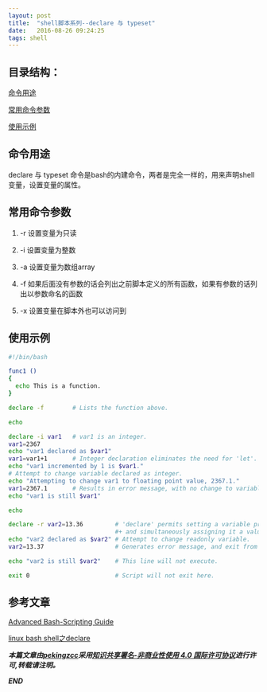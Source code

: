 ```yaml
---
layout: post
title:  "shell脚本系列--declare 与 typeset"
date:   2016-08-26 09:24:25
tags: shell
---
```


## 目录结构：

[命令用途 ](#A)

[常用命令参数 ](#B)

[使用示例](#C)





<a name="A"></a>

## 命令用途 

declare 与 typeset 命令是bash的内建命令，两者是完全一样的，用来声明shell变量，设置变量的属性。


<a name="B"></a>

## 常用命令参数

 1. -r  设置变量为只读

 2. -i 设置变量为整数

 3. -a 设置变量为数组array

 4. -f 如果后面没有参数的话会列出之前脚本定义的所有函数，如果有参数的话列出以参数命名的函数

 5. -x 设置变量在脚本外也可以访问到



<a name="C"></a>

## 使用示例

```bash
#!/bin/bash

func1 ()
{
  echo This is a function.
}

declare -f        # Lists the function above.

echo

declare -i var1   # var1 is an integer.
var1=2367
echo "var1 declared as $var1"
var1=var1+1       # Integer declaration eliminates the need for 'let'.
echo "var1 incremented by 1 is $var1."
# Attempt to change variable declared as integer.
echo "Attempting to change var1 to floating point value, 2367.1."
var1=2367.1       # Results in error message, with no change to variable.
echo "var1 is still $var1"

echo

declare -r var2=13.36         # 'declare' permits setting a variable property
                              #+ and simultaneously assigning it a value.
echo "var2 declared as $var2" # Attempt to change readonly variable.
var2=13.37                    # Generates error message, and exit from script.

echo "var2 is still $var2"    # This line will not execute.

exit 0                        # Script will not exit here.
```



## 参考文章

[Advanced Bash-Scripting Guide](http://tldp.org/LDP/abs/html/declareref.html)

[linux bash shell之declare ](http://www.cnblogs.com/fhefh/archive/2011/04/22/2024857.html)


***本篇文章由[pekingzcc](https://zhangchenchen.github.io/)采用[知识共享署名-非商业性使用 4.0 国际许可协议](https://creativecommons.org/licenses/by-nc-sa/4.0/)进行许可,转载请注明。***


 ***END***
